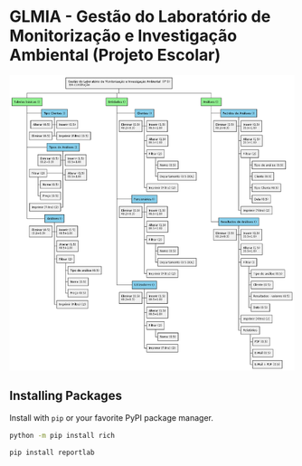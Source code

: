 # GLMIA - Gestão do Laboratório de Monitorização e Investigação Ambiental (Projeto Escolar)

![Arquitetura do Projeto](https://github.com/JMatoso/glmia/blob/main/assets/image.png)

## Installing Packages

Install with `pip` or your favorite PyPI package manager.

```sh
python -m pip install rich
```

```sh
pip install reportlab
```
